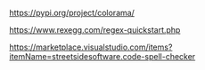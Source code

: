 https://pypi.org/project/colorama/

https://www.rexegg.com/regex-quickstart.php

https://marketplace.visualstudio.com/items?itemName=streetsidesoftware.code-spell-checker